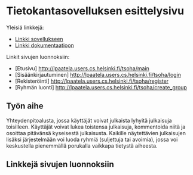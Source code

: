 # Tietokantasovelluksen esittelysivu

Yleisiä linkkejä:

* [Linkki sovellukseen](http://lpaatela.users.cs.helsinki.fi/tsoha)
* [Linkki dokumentaatioon](doc/dokumentaatio.pdf)

Linkit sivujen luonnoksiin:

* [Etusivu] http://lpaatela.users.cs.helsinki.fi/tsoha/main
* [Sisäänkirjautuminen] http://lpaatela.users.cs.helsinki.fi/tsoha/login
* [Rekisteröinti] http://lpaatela.users.cs.helsinki.fi/tsoha/register
* [Ryhmän luonti] http://lpaatela.users.cs.helsinki.fi/tsoha/create_group

## Työn aihe

Yhteydenpitoalusta, jossa käyttäjät voivat julkaista lyhyitä julkaisuja toisilleen. Käyttäjät
voivat lukea toistensa julkaisuja, kommentoida niitä ja osoittaa pitävänsä kyseisestä julkaisusta.
Kaikille näytettävien julkaisujen lisäksi järjestelmään voi luoda ryhmiä (suljettuja tai avoimia),
jossa voi keskustella pienemmällä porukalla vaikkapa tietystä aiheesta.

## Linkkejä sivujen luonnoksiin

